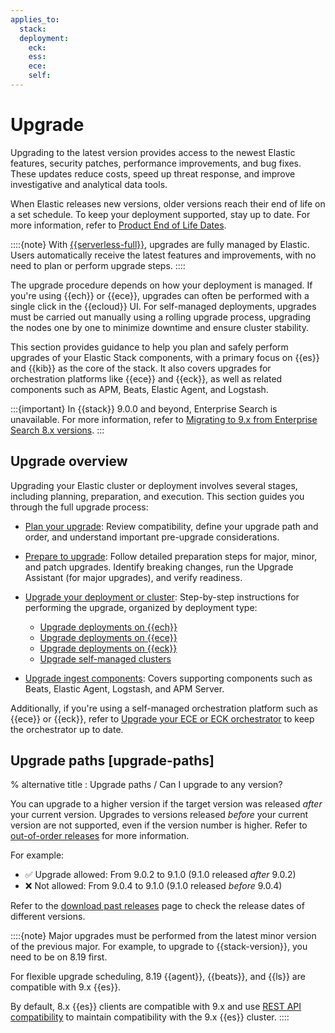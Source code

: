 ```yaml
---
applies_to:
  stack:
  deployment:
    eck:
    ess:
    ece:
    self:
---
```


# Upgrade

Upgrading to the latest version provides access to the newest Elastic features, security patches, performance improvements, and bug fixes. These updates reduce costs, speed up threat response, and improve investigative and analytical data tools.

When Elastic releases new versions, older versions reach their end of life on a set schedule. To keep your deployment supported, stay up to date. For more information, refer to [Product End of Life Dates](https://www.elastic.co/support/eol).

::::{note}
With [{{serverless-full}}](/deploy-manage/deploy/elastic-cloud/serverless.md), upgrades are fully managed by Elastic. Users automatically receive the latest features and improvements, with no need to plan or perform upgrade steps.
::::

The upgrade procedure depends on how your deployment is managed. If you're using {{ech}} or {{ece}}, upgrades can often be performed with a single click in the {{ecloud}} UI. For self-managed deployments, upgrades must be carried out manually using a rolling upgrade process, upgrading the nodes one by one to minimize downtime and ensure cluster stability.

This section provides guidance to help you plan and safely perform upgrades of your Elastic Stack components, with a primary focus on {{es}} and {{kib}} as the core of the stack. It also covers upgrades for orchestration platforms like {{ece}} and {{eck}}, as well as related components such as APM, Beats, Elastic Agent, and Logstash.

:::{important}
In {{stack}} 9.0.0 and beyond, Enterprise Search is unavailable. For more information, refer to [Migrating to 9.x from Enterprise Search 8.x versions](https://www.elastic.co/guide/en/enterprise-search/8.18/upgrading-to-9-x.html).
:::

## Upgrade overview

Upgrading your Elastic cluster or deployment involves several stages, including planning, preparation, and execution. This section guides you through the full upgrade process:

- [Plan your upgrade](./upgrade/plan-upgrade.md): Review compatibility, define your upgrade path and order, and understand important pre-upgrade considerations.

- [Prepare to upgrade](./upgrade/prepare-to-upgrade.md): Follow detailed preparation steps for major, minor, and patch upgrades. Identify breaking changes, run the Upgrade Assistant (for major upgrades), and verify readiness.

- [Upgrade your deployment or cluster](./upgrade/deployment-or-cluster.md): Step-by-step instructions for performing the upgrade, organized by deployment type:

    - [Upgrade deployments on {{ech}}](/deploy-manage/upgrade/deployment-or-cluster/upgrade-on-ech.md)
    - [Upgrade deployments on {{ece}}](/deploy-manage/upgrade/deployment-or-cluster/upgrade-on-ece.md)
    - [Upgrade deployments on {{eck}}](/deploy-manage/upgrade/deployment-or-cluster/upgrade-on-eck.md)
    - [Upgrade self-managed clusters](/deploy-manage/upgrade/deployment-or-cluster/self-managed.md)

- [Upgrade ingest components](./upgrade/ingest-components.md): Covers supporting components such as Beats, Elastic Agent, Logstash, and APM Server.

Additionally, if you're using a self-managed orchestration platform such as {{ece}} or {{eck}}, refer to [Upgrade your ECE or ECK orchestrator](/deploy-manage/upgrade/orchestrator.md) to keep the orchestrator up to date.

## Upgrade paths [upgrade-paths]
% alternative title : Upgrade paths / Can I upgrade to any version?

You can upgrade to a higher version if the target version was released *after* your current version. Upgrades to versions released *before* your current version are not supported, even if the version number is higher. Refer to [out-of-order releases](/deploy-manage/upgrade/deployment-or-cluster.md#out-of-order-releases) for more information.

For example:  
- ✅ Upgrade allowed: From 9.0.2 to 9.1.0 (9.1.0 released *after* 9.0.2)
- ❌ Not allowed: From 9.0.4 to 9.1.0 (9.1.0 released *before* 9.0.4)

Refer to the [download past releases](https://www.elastic.co/downloads/past-releases#elasticsearch) page to check the release dates of different versions.

::::{note}
Major upgrades must be performed from the latest minor version of the previous major. For example, to upgrade to {{stack-version}}, you need to be on 8.19 first.

For flexible upgrade scheduling, 8.19 {{agent}}, {{beats}}, and {{ls}} are compatible with 9.x {{es}}.

By default, 8.x {{es}} clients are compatible with 9.x and use [REST API compatibility](elasticsearch://reference/elasticsearch/rest-apis/compatibility.md) to maintain compatibility with the 9.x {{es}} cluster.
::::
